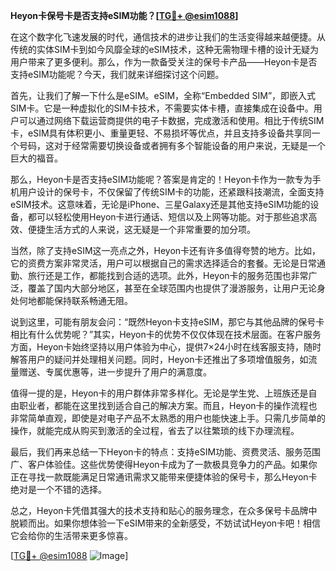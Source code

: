 **Heyon卡保号卡是否支持eSIM功能？[[TG💪+ @esim1088](https://t.me/s/esim1088)]**

在这个数字化飞速发展的时代，通信技术的进步让我们的生活变得越来越便捷。从传统的实体SIM卡到如今风靡全球的eSIM技术，这种无需物理卡槽的设计无疑为用户带来了更多便利。那么，作为一款备受关注的保号卡产品——Heyon卡是否支持eSIM功能呢？今天，我们就来详细探讨这个问题。

首先，让我们了解一下什么是eSIM。eSIM，全称“Embedded SIM”，即嵌入式SIM卡。它是一种虚拟化的SIM卡技术，不需要实体卡槽，直接集成在设备中。用户可以通过网络下载运营商提供的电子卡数据，完成激活和使用。相比于传统SIM卡，eSIM具有体积更小、重量更轻、不易损坏等优点，并且支持多设备共享同一个号码，这对于经常需要切换设备或者拥有多个智能设备的用户来说，无疑是一个巨大的福音。

那么，Heyon卡是否支持eSIM功能呢？答案是肯定的！Heyon卡作为一款专为手机用户设计的保号卡，不仅保留了传统SIM卡的功能，还紧跟科技潮流，全面支持eSIM技术。这意味着，无论是iPhone、三星Galaxy还是其他支持eSIM功能的设备，都可以轻松使用Heyon卡进行通话、短信以及上网等功能。对于那些追求高效、便捷生活方式的人来说，这无疑是一个非常重要的加分项。

当然，除了支持eSIM这一亮点之外，Heyon卡还有许多值得夸赞的地方。比如，它的资费方案非常灵活，用户可以根据自己的需求选择适合的套餐。无论是日常通勤、旅行还是工作，都能找到合适的选项。此外，Heyon卡的服务范围也非常广泛，覆盖了国内大部分地区，甚至在全球范围内也提供了漫游服务，让用户无论身处何地都能保持联系畅通无阻。

说到这里，可能有朋友会问：“既然Heyon卡支持eSIM，那它与其他品牌的保号卡相比有什么优势呢？”其实，Heyon卡的优势不仅仅体现在技术层面。在客户服务方面，Heyon卡始终坚持以用户体验为中心，提供7×24小时在线客服支持，随时解答用户的疑问并处理相关问题。同时，Heyon卡还推出了多项增值服务，如流量赠送、专属优惠等，进一步提升了用户的满意度。

值得一提的是，Heyon卡的用户群体非常多样化。无论是学生党、上班族还是自由职业者，都能在这里找到适合自己的解决方案。而且，Heyon卡的操作流程也非常简单直观，即使是对电子产品不太熟悉的用户也能快速上手。只需几步简单的操作，就能完成从购买到激活的全过程，省去了以往繁琐的线下办理流程。

最后，我们再来总结一下Heyon卡的特点：支持eSIM功能、资费灵活、服务范围广、客户体验佳。这些优势使得Heyon卡成为了一款极具竞争力的产品。如果你正在寻找一款既能满足日常通讯需求又能带来便捷体验的保号卡，那么Heyon卡绝对是一个不错的选择。

总之，Heyon卡凭借其强大的技术支持和贴心的服务理念，在众多保号卡品牌中脱颖而出。如果你想体验一下eSIM带来的全新感受，不妨试试Heyon卡吧！相信它会给你的生活带来更多惊喜。

[[TG💪+ @esim1088](https://t.me/s/esim1088) ![Image](https://i.postimg.cc/4NQfJmqS/Snipaste-2025-05-13-00-14-12.png)]